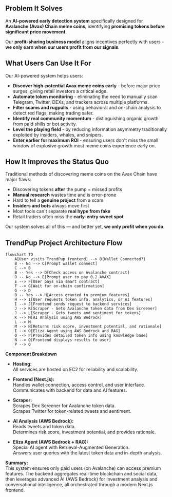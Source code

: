 ## Problem It Solves

An **AI-powered early detection system** specifically designed for **Avalanche (Avax) Chain meme coins**, identifying **promising tokens before significant price movement**.

Our **profit-sharing business model** aligns incentives perfectly with users - **we only earn when our users profit from our signals**.


## What Users Can Use It For

Our AI-powered system helps users:

- **Discover high-potential Avax meme coins early** - before major price surges, giving retail investors a critical edge.
- **Automate token monitoring** - eliminating the need to manually scan Telegram, Twitter, DEXs, and trackers across multiple platforms.
- **Filter scams and rugpulls** - using behavioral and on-chain analysis to detect red flags, making trading safer.
- **Identify real community momentum** - distinguishing organic growth from paid shills or bot activity.
- **Level the playing field** - by reducing information asymmetry traditionally exploited by insiders, whales, and snipers.
- **Enter earlier for maximum ROI** - ensuring users don't miss the small window of explosive growth most meme coins experience early on.


## How It Improves the Status Quo

Traditional methods of discovering meme coins on the Avax Chain have major flaws:

- Discovering tokens **after** the pump = missed profits  
- **Manual research** wastes time and is error-prone  
- Hard to tell a **genuine project** from a scam  
- **Insiders and bots** always move first  
- Most tools can't separate **real hype from fake**  
- Retail traders often miss the **early-entry sweet spot**

Our system solves all of this — and better yet, **we only profit when you do**.


## TrendPup Project Architecture Flow

```mermaid
flowchart TD
    A[User visits TrendPup frontend] --> B{Wallet Connected?}
    B -- No --> C[Prompt wallet connect]
    C --> B
    B -- Yes --> D[Check access on Avalanche contract]
    D -- No --> E[Prompt user to pay 0.2 AVAX]
    E --> F[User pays via smart contract]
    F --> G[Wait for on-chain confirmation]
    G --> D
    D -- Yes --> H[Access granted to premium features]
    H --> I[User requests token info, analytics, or AI features]
    I --> J[Frontend sends request to backend services]
    J --> K[Scraper - Gets Avalanche token data from Dex Screener]
    J --> L[Scraper - Gets tweets and sentiment for tokens]
    K --> M[AI Analysis using AWS Bedrock]
    L --> M
    M --> N[Returns risk score, investment potential, and rationale]
    I --> O[Eliza Agent using AWS Bedrock and RAG]
    O --> P[Provides detailed token info using knowledge base]
    N --> Q[Frontend displays results to user]
    P --> Q
```

**Component Breakdown**

- **Hosting:**  
  All services are hosted on EC2 for reliability and scalability.

- **Frontend (Next.js):**  
  Handles wallet connection, access control, and user interface.  
  Communicates with backend for data and AI features.

- **Scraper:**  
  Scrapes Dex Screener for Avalanche token data.  
  Scrapes Twitter for token-related tweets and sentiment.

- **AI Analysis (AWS Bedrock):**  
  Reads tweets and token data.  
  Determines risk score, investment potential, and provides rationale.

- **Eliza Agent (AWS Bedrock + RAG):**  
  Special AI agent with Retrieval-Augmented Generation.  
  Answers user queries with the latest token data and in-depth analysis.

**Summary:**  
This system ensures only paid users (on Avalanche) can access premium features. The backend aggregates real-time blockchain and social data, then leverages advanced AI (AWS Bedrock) for investment analysis and conversational intelligence, all orchestrated through a modern Next.js frontend.
